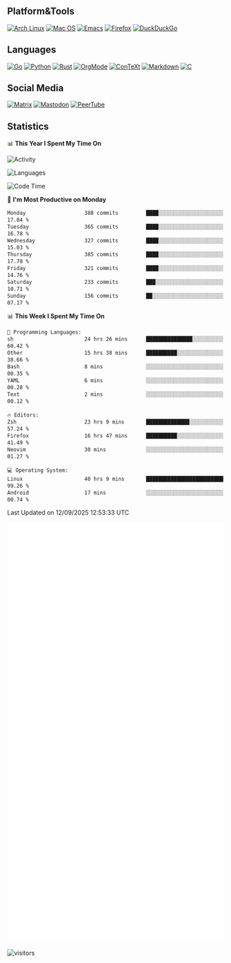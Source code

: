 ## Platform&Tools

[![Arch Linux](https://img.shields.io/badge/ArchLinux-1793D1?logo=arch-linux&logoColor=fff&style=flat-square)](https://archlinux.org/)
[![Mac OS](https://img.shields.io/badge/MacOS-000000?style=flat-square&logo=macos&logoColor=F0F0F0)](https://www.apple.com/macos/)
[![Emacs](https://img.shields.io/badge/Emacs-%237F5AB6.svg?&style=flat-square&logo=gnu-emacs&logoColor=white)](https://www.gnu.org/software/emacs/)
[![Firefox](https://img.shields.io/badge/Firefox-FF7139?style=flat-square&logo=Firefox-Browser&logoColor=white)](https://firefox.com/)
[![DuckDuckGo](https://img.shields.io/badge/DuckDuckGo-DE5833?style=flat-square&logo=DuckDuckGo&logoColor=white)](https://duckduckgo.com/)

## Languages

[![Go](https://img.shields.io/badge/Golang-%2300ADD8.svg?style=flat-square&logo=go&logoColor=white)](https://golang.org/)
[![Python](https://img.shields.io/badge/Python-3670A0?style=flat-square&logo=python&logoColor=ffdd54)](https://www.python.org/)
[![Rust](https://img.shields.io/badge/Rust-%23000000.svg?style=flat-square&logo=rust&logoColor=white)](https://www.rust-lang.org/)
[![OrgMode](https://img.shields.io/badge/OrgMode-%23000000.svg?style=flat-square&logo=org&logoColor=white)](https://orgmode.org/)
[![ConTeXt](https://img.shields.io/badge/ConTeXt-%23008080.svg?style=flat-square&logo=latex&logoColor=white)](https://contextgarden.net/)
[![Markdown](https://img.shields.io/badge/MarkDown-%23000000.svg?style=flat-square&logo=markdown&logoColor=white)](https://daringfireball.net/projects/markdown/)
[![C](https://img.shields.io/badge/C-%2300599C.svg?style=flat-square&logo=c&logoColor=white)](https://www.iso.org/standard/74528.html)

## Social Media
<!--[![Telegram](https://img.shields.io/badge/SteamedFish-2CA5E0?style=social&logo=telegram&logoColor=white)](https://t.me/SteamedFish)-->

[![Matrix](https://img.shields.io/badge/SteamedFish-2CA5E0?style=social&logo=matrix&logoColor=black)](https://matrix.to/#/@i:steamedfish.org)
[![Mastodon](https://img.shields.io/mastodon/follow/109596467238113271?domain=https%3A%2F%2Fmastodon.steamedfish.org%2F&style=social)](https://steamedfish.org/@SteamedFish)
[![PeerTube](https://img.shields.io/badge/PeerTube-23000000.svg?logo=peertube&style=social)](https://peertube.steamedfish.org/)

## Statistics


📊 **This Year I Spent My Time On** 

![Activity](https://wakatime.com/share/@SteamedFish/7529f30a-f1b7-40a4-8d09-e6d855cb7a13.png)

![Languages](https://wakatime.com/share/@SteamedFish/1c5e5366-0e9e-40d8-ac85-d630f61b69c6.svg)

<!--START_SECTION:waka-->
![Code Time](http://img.shields.io/badge/Code%20Time-4%2C982%20hrs%2052%20mins-blue)

📅 **I'm Most Productive on Monday** 

```text
Monday                   388 commits         ████░░░░░░░░░░░░░░░░░░░░░   17.84 % 
Tuesday                  365 commits         ████░░░░░░░░░░░░░░░░░░░░░   16.78 % 
Wednesday                327 commits         ████░░░░░░░░░░░░░░░░░░░░░   15.03 % 
Thursday                 385 commits         ████░░░░░░░░░░░░░░░░░░░░░   17.70 % 
Friday                   321 commits         ████░░░░░░░░░░░░░░░░░░░░░   14.76 % 
Saturday                 233 commits         ███░░░░░░░░░░░░░░░░░░░░░░   10.71 % 
Sunday                   156 commits         ██░░░░░░░░░░░░░░░░░░░░░░░   07.17 % 
```


📊 **This Week I Spent My Time On** 

```text
💬 Programming Languages: 
sh                       24 hrs 26 mins      ███████████████░░░░░░░░░░   60.42 % 
Other                    15 hrs 38 mins      ██████████░░░░░░░░░░░░░░░   38.66 % 
Bash                     8 mins              ░░░░░░░░░░░░░░░░░░░░░░░░░   00.35 % 
YAML                     6 mins              ░░░░░░░░░░░░░░░░░░░░░░░░░   00.28 % 
Text                     2 mins              ░░░░░░░░░░░░░░░░░░░░░░░░░   00.12 % 

🔥 Editors: 
Zsh                      23 hrs 9 mins       ██████████████░░░░░░░░░░░   57.24 % 
Firefox                  16 hrs 47 mins      ██████████░░░░░░░░░░░░░░░   41.49 % 
Neovim                   30 mins             ░░░░░░░░░░░░░░░░░░░░░░░░░   01.27 % 

💻 Operating System: 
Linux                    40 hrs 9 mins       █████████████████████████   99.26 % 
Android                  17 mins             ░░░░░░░░░░░░░░░░░░░░░░░░░   00.74 % 
```


 Last Updated on 12/09/2025 12:53:33 UTC
<!--END_SECTION:waka-->


![Metrics](https://github.com/SteamedFish/SteamedFish/blob/master/github-metrics.svg)


![visitors](https://visitor-badge.laobi.icu/badge?page_id=SteamedFish.SteamedFish)
